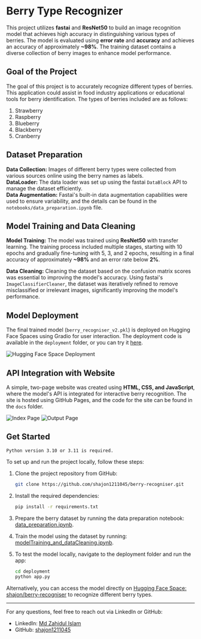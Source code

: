 # Berry Type Recognizer
This project utilizes **fastai** and **ResNet50** to build an image recognition model that achieves high accuracy in distinguishing various types of berries. The model is evaluated using **error rate** and **accuracy** and achieves an accuracy of approximately **~98%**. The training dataset contains a diverse collection of berry images to enhance model performance.

## Goal of the Project
The goal of this project is to accurately recognize different types of berries. This application could assist in food industry applications or educational tools for berry identification. The types of berries included are as follows:
1. Strawberry
2. Raspberry
3. Blueberry
4. Blackberry
5. Cranberry

## Dataset Preparation
**Data Collection:** Images of different berry types were collected from various sources online using the berry names as labels.<br/>
**DataLoader:** The data loader was set up using the fastai `DataBlock` API to manage the dataset efficiently.<br/>
**Data Augmentation:** Fastai's built-in data augmentation capabilities were used to ensure variability, and the details can be found in the `notebooks/data_preparation.ipynb` file.<br/>

## Model Training and Data Cleaning
**Model Training:** The model was trained using **ResNet50** with transfer learning. The training process included multiple stages, starting with 10 epochs and gradually fine-tuning with 5, 3, and 2 epochs, resulting in a final accuracy of approximately **~98%** and an error rate below **2%**.

**Data Cleaning:** Cleaning the dataset based on the confusion matrix scores was essential to improving the model's accuracy. Using fastai's `ImageClassifierCleaner`, the dataset was iteratively refined to remove misclassified or irrelevant images, significantly improving the model's performance.

## Model Deployment
The final trained model (`berry_recogniser_v2.pkl`) is deployed on Hugging Face Spaces using Gradio for user interaction. The deployment code is available in the `deployment` folder, or you can try it [here](https://huggingface.co/spaces/shajon/berry-recogniser).

![Hugging Face Space Deployment](https://via.placeholder.com/858x300)

## API Integration with Website
A simple, two-page website was created using **HTML, CSS, and JavaScript**, where the model's API is integrated for interactive berry recognition. The site is hosted using GitHub Pages, and the code for the site can be found in the `docs` folder.

![Index Page](https://via.placeholder.com/300x150)
![Output Page](https://via.placeholder.com/300x150)

## Get Started

`Python version 3.10 or 3.11 is required.`

To set up and run the project locally, follow these steps:

1. Clone the project repository from GitHub:

    ```bash
    git clone https://github.com/shajon1211045/berry-recogniser.git
    ```

2. Install the required dependencies:

    ```bash
    pip install -r requirements.txt
    ```

3. Prepare the berry dataset by running the data preparation notebook: [data_preparation.ipynb](notebooks/data_preparation.ipynb).

4. Train the model using the dataset by running: [modelTraining_and_dataCleaning.ipynb](notebooks/modelTraining_and_dataCleaning.ipynb).

5. To test the model locally, navigate to the deployment folder and run the app:

    ```bash
    cd deployment
    python app.py
    ```

Alternatively, you can access the model directly on [Hugging Face Space: shajon/berry-recogniser](https://huggingface.co/spaces/shajon/berry-recogniser) to recognize different berry types.

---

For any questions, feel free to reach out via LinkedIn or GitHub: 
- LinkedIn: [Md Zahidul Islam](https://www.linkedin.com/in/zahidulshajon/)
- GitHub: [shajon1211045](https://github.com/shajon1211045)

